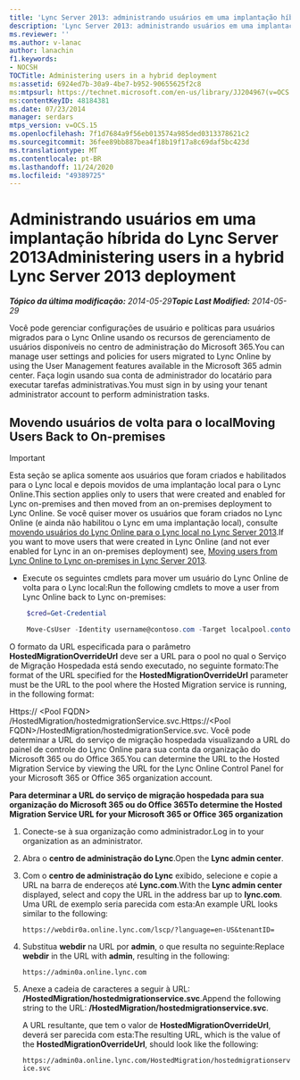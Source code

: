 ```yaml
---
title: 'Lync Server 2013: administrando usuários em uma implantação híbrida'
description: 'Lync Server 2013: administrando usuários em uma implantação híbrida.'
ms.reviewer: ''
ms.author: v-lanac
author: lanachin
f1.keywords:
- NOCSH
TOCTitle: Administering users in a hybrid deployment
ms:assetid: 6924ed7b-30a9-4be7-b952-90655625f2c8
ms:mtpsurl: https://technet.microsoft.com/en-us/library/JJ204967(v=OCS.15)
ms:contentKeyID: 48184381
ms.date: 07/23/2014
manager: serdars
mtps_version: v=OCS.15
ms.openlocfilehash: 7f1d7684a9f56eb013574a985ded0313378621c2
ms.sourcegitcommit: 36fee89bb887bea4f18b19f17a8c69daf5bc423d
ms.translationtype: MT
ms.contentlocale: pt-BR
ms.lasthandoff: 11/24/2020
ms.locfileid: "49389725"
---
```

# <a name="administering-users-in-a-hybrid-lync-server-2013-deployment"></a><span data-ttu-id="d866f-103">Administrando usuários em uma implantação híbrida do Lync Server 2013</span><span class="sxs-lookup"><span data-stu-id="d866f-103">Administering users in a hybrid Lync Server 2013 deployment</span></span>

<div data-xmlns="http://www.w3.org/1999/xhtml">

<div class="topic" data-xmlns="http://www.w3.org/1999/xhtml" data-msxsl="urn:schemas-microsoft-com:xslt" data-cs="https://msdn.microsoft.com/">

<div data-asp="https://msdn2.microsoft.com/asp">



</div>

<div id="mainSection">

<div id="mainBody"><span data-ttu-id="d866f-104">

<span> </span></span><span class="sxs-lookup"><span data-stu-id="d866f-104">

<span> </span></span></span>

<span data-ttu-id="d866f-105">_**Tópico da última modificação:** 2014-05-29_</span><span class="sxs-lookup"><span data-stu-id="d866f-105">_**Topic Last Modified:** 2014-05-29_</span></span>

<span data-ttu-id="d866f-106">Você pode gerenciar configurações de usuário e políticas para usuários migrados para o Lync Online usando os recursos de gerenciamento de usuários disponíveis no centro de administração do Microsoft 365.</span><span class="sxs-lookup"><span data-stu-id="d866f-106">You can manage user settings and policies for users migrated to Lync Online by using the User Management features available in the Microsoft 365 admin center.</span></span> <span data-ttu-id="d866f-107">Faça login usando sua conta de administrador do locatário para executar tarefas administrativas.</span><span class="sxs-lookup"><span data-stu-id="d866f-107">You must sign in by using your tenant administrator account to perform administration tasks.</span></span>

<div>

## <a name="moving-users-back-to-on-premises"></a><span data-ttu-id="d866f-108">Movendo usuários de volta para o local</span><span class="sxs-lookup"><span data-stu-id="d866f-108">Moving Users Back to On-premises</span></span>

<div class="">


> [!IMPORTANT]  
> <span data-ttu-id="d866f-109">Esta seção se aplica somente aos usuários que foram criados e habilitados para o Lync local e depois movidos de uma implantação local para o Lync Online.</span><span class="sxs-lookup"><span data-stu-id="d866f-109">This section applies only to users that were created and enabled for Lync on-premises and then moved from an on-premises deployment to Lync Online.</span></span> <span data-ttu-id="d866f-110">Se você quiser mover os usuários que foram criados no Lync Online (e ainda não habilitou o Lync em uma implantação local), consulte <A href="lync-server-2013-moving-users-from-lync-online-to-lync-on-premises.md">movendo usuários do Lync Online para o Lync local no Lync Server 2013</A>.</span><span class="sxs-lookup"><span data-stu-id="d866f-110">If you want to move users that were created in Lync Online (and not ever enabled for Lync in an on-premises deployment) see, <A href="lync-server-2013-moving-users-from-lync-online-to-lync-on-premises.md">Moving users from Lync Online to Lync on-premises in Lync Server 2013</A>.</span></span>



</div>

  - <span data-ttu-id="d866f-111">Execute os seguintes cmdlets para mover um usuário do Lync Online de volta para o Lync local:</span><span class="sxs-lookup"><span data-stu-id="d866f-111">Run the following cmdlets to move a user from Lync Online back to Lync on-premises:</span></span>
    
       ```PowerShell
        $cred=Get-Credential
       ```
    
       ```PowerShell
        Move-CsUser -Identity username@contoso.com -Target localpool.contoso.com -Credential $cred -HostedMigrationOverrideUrl <URL>
       ```

<span data-ttu-id="d866f-112">O formato da URL especificada para o parâmetro **HostedMigrationOverrideUrl** deve ser a URL para o pool no qual o Serviço de Migração Hospedada está sendo executado, no seguinte formato:</span><span class="sxs-lookup"><span data-stu-id="d866f-112">The format of the URL specified for the **HostedMigrationOverrideUrl** parameter must be the URL to the pool where the Hosted Migration service is running, in the following format:</span></span>

<span data-ttu-id="d866f-113"> Https:// \<Pool FQDN\> /HostedMigration/hostedmigrationService.svc.</span><span class="sxs-lookup"><span data-stu-id="d866f-113">Https://\<Pool FQDN\>/HostedMigration/hostedmigrationService.svc.</span></span> <span data-ttu-id="d866f-114">Você pode determinar a URL do serviço de migração hospedada visualizando a URL do painel de controle do Lync Online para sua conta da organização do Microsoft 365 ou do Office 365.</span><span class="sxs-lookup"><span data-stu-id="d866f-114">You can determine the URL to the Hosted Migration Service by viewing the URL for the Lync Online Control Panel for your Microsoft 365 or Office 365 organization account.</span></span>

<span data-ttu-id="d866f-115">**Para determinar a URL do serviço de migração hospedada para sua organização do Microsoft 365 ou do Office 365**</span><span class="sxs-lookup"><span data-stu-id="d866f-115">**To determine the Hosted Migration Service URL for your Microsoft 365 or Office 365 organization**</span></span>

1.  <span data-ttu-id="d866f-116">Conecte-se à sua organização como administrador.</span><span class="sxs-lookup"><span data-stu-id="d866f-116">Log in to your organization as an administrator.</span></span>

2.  <span data-ttu-id="d866f-117">Abra o **centro de administração do Lync**.</span><span class="sxs-lookup"><span data-stu-id="d866f-117">Open the **Lync admin center**.</span></span>

3.  <span data-ttu-id="d866f-118">Com o **centro de administração do Lync** exibido, selecione e copie a URL na barra de endereços até **Lync.com**.</span><span class="sxs-lookup"><span data-stu-id="d866f-118">With the **Lync admin center** displayed, select and copy the URL in the address bar up to **lync.com**.</span></span> <span data-ttu-id="d866f-119">Uma URL de exemplo seria parecida com esta:</span><span class="sxs-lookup"><span data-stu-id="d866f-119">An example URL looks similar to the following:</span></span>
    
    `https://webdir0a.online.lync.com/lscp/?language=en-US&tenantID=`

4.  <span data-ttu-id="d866f-120">Substitua **webdir** na URL por **admin**, o que resulta no seguinte:</span><span class="sxs-lookup"><span data-stu-id="d866f-120">Replace **webdir** in the URL with **admin**, resulting in the following:</span></span>
    
    `https://admin0a.online.lync.com`

5.  <span data-ttu-id="d866f-121">Anexe a cadeia de caracteres a seguir à URL: **/HostedMigration/hostedmigrationservice.svc**.</span><span class="sxs-lookup"><span data-stu-id="d866f-121">Append the following string to the URL: **/HostedMigration/hostedmigrationservice.svc**.</span></span>
    
    <span data-ttu-id="d866f-122">A URL resultante, que tem o valor de **HostedMigrationOverrideUrl**, deverá ser parecida com esta:</span><span class="sxs-lookup"><span data-stu-id="d866f-122">The resulting URL, which is the value of the **HostedMigrationOverrideUrl**, should look like the following:</span></span>
    
    `https://admin0a.online.lync.com/HostedMigration/hostedmigrationservice.svc`

<span data-ttu-id="d866f-123"></div>

</div>

<span> </span>

</div>

</div>

</span><span class="sxs-lookup"><span data-stu-id="d866f-123"></div>

</div>

<span> </span>

</div>

</div>

</span></span></div>

